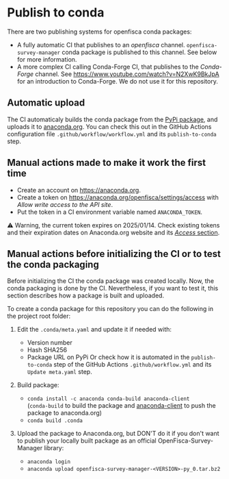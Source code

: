# Publish to conda

There are two publishing systems for openfisca conda packages:
- A fully automatic CI that publishes to an _openfisca_ channel. `openfisca-survey-manager` conda package is published to this channel. See below for more information.
- A more complex CI calling Conda-Forge CI, that publishes to the _Conda-Forge_ channel. See https://www.youtube.com/watch?v=N2XwK9BkJpA for an introduction to Conda-Forge. We do not use it for this repository.

## Automatic upload

The CI automaticaly builds the conda package from the [PyPi package](https://pypi.org/project/OpenFisca-Survey-Manager/), and uploads it to [anaconda.org](https://anaconda.org/search?q=openfisca-survey-manager). You can check this out in the GitHub Actions configuration file `.github/workflow/workflow.yml` and its `publish-to-conda` step.

## Manual actions made to make it work the first time

- Create an account on https://anaconda.org.
- Create a token on https://anaconda.org/openfisca/settings/access with _Allow write access to the API site_.
- Put the token in a CI environment variable named `ANACONDA_TOKEN`.

⚠️ Warning, the current token expires on 2025/01/14. Check existing tokens and their expiration dates on Anaconda.org website and its [_Access_ section](https://anaconda.org/openfisca/settings/access).

## Manual actions before initializing the CI or to test the conda packaging

Before initializing the CI the conda package was created locally. Now, the conda packaging is done by the CI. Nevertheless, if you want to test it, this section describes how a package is built and uploaded.

To create a conda package for this repository you can do the following in the project root folder:

1. Edit the `.conda/meta.yaml` and update it if needed with:
    - Version number
    - Hash SHA256
    - Package URL on PyPi
  Or check how it is automated in the `publish-to-conda` step of the GitHub Actions `.github/workflow.yml` and its `Update meta.yaml` step.

2. Build package:
    - `conda install -c anaconda conda-build anaconda-client`  
      (`conda-build` to build the package and [anaconda-client](https://github.com/Anaconda-Platform/anaconda-client) to push the package to anaconda.org)
    - `conda build .conda`

3. Upload the package to Anaconda.org, but DON'T do it if you don't want to publish your locally built package as an official OpenFisca-Survey-Manager library:
    - `anaconda login`
    - `anaconda upload openfisca-survey-manager-<VERSION>-py_0.tar.bz2`
